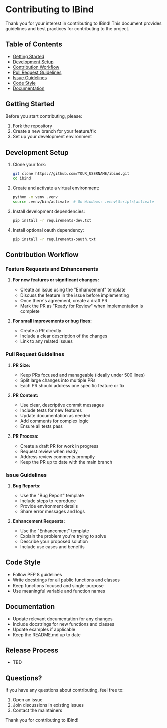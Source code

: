# Contributing to IBind

Thank you for your interest in contributing to IBind! This document provides guidelines and best practices for contributing to the project.

## Table of Contents

- [Getting Started](#getting-started)
- [Development Setup](#development-setup)
- [Contribution Workflow](#contribution-workflow)
- [Pull Request Guidelines](#pull-request-guidelines)
- [Issue Guidelines](#issue-guidelines)
- [Code Style](#code-style)
- [Documentation](#documentation)

## Getting Started

Before you start contributing, please:

1. Fork the repository
2. Create a new branch for your feature/fix
3. Set up your development environment

## Development Setup

1. Clone your fork:

   ```bash
   git clone https://github.com/YOUR_USERNAME/ibind.git
   cd ibind
   ```

2. Create and activate a virtual environment:

   ```bash
   python -m venv .venv
   source .venv/bin/activate  # On Windows: .venv\Scripts\activate
   ```

3. Install development dependencies:

   ```bash
   pip install -r requirements-dev.txt
   ```

4. Install optional oauth dependency:

   ```bash
   pip install -r requirements-oauth.txt
   ```

## Contribution Workflow

### Feature Requests and Enhancements

1. **For new features or significant changes:**
   - Create an issue using the "Enhancement" template
   - Discuss the feature in the issue before implementing
   - Once there's agreement, create a draft PR
   - Mark the PR as "Ready for Review" when implementation is complete

2. **For small improvements or bug fixes:**
   - Create a PR directly
   - Include a clear description of the changes
   - Link to any related issues

### Pull Request Guidelines

1. **PR Size:**
   - Keep PRs focused and manageable (ideally under 500 lines)
   - Split large changes into multiple PRs
   - Each PR should address one specific feature or fix

2. **PR Content:**
   - Use clear, descriptive commit messages
   - Include tests for new features
   - Update documentation as needed
   - Add comments for complex logic
   - Ensure all tests pass

3. **PR Process:**
   - Create a draft PR for work in progress
   - Request review when ready
   - Address review comments promptly
   - Keep the PR up to date with the main branch

### Issue Guidelines

1. **Bug Reports:**
   - Use the "Bug Report" template
   - Include steps to reproduce
   - Provide environment details
   - Share error messages and logs

2. **Enhancement Requests:**
   - Use the "Enhancement" template
   - Explain the problem you're trying to solve
   - Describe your proposed solution
   - Include use cases and benefits

## Code Style

- Follow PEP 8 guidelines
- Write docstrings for all public functions and classes
- Keep functions focused and single-purpose
- Use meaningful variable and function names

## Documentation

- Update relevant documentation for any changes
- Include docstrings for new functions and classes
- Update examples if applicable
- Keep the README.md up to date

## Release Process

- TBD

## Questions?

If you have any questions about contributing, feel free to:

1. Open an issue
2. Join discussions in existing issues
3. Contact the maintainers

Thank you for contributing to IBind!
